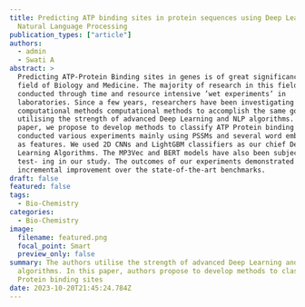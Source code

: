 ```yaml
---
title: Predicting ATP binding sites in protein sequences using Deep Learning and
  Natural Language Processing
publication_types: ["article"]
authors:
  - admin
  - Swati A
abstract: >
  Predicting ATP-Protein Binding sites in genes is of great significance in the
  field of Biology and Medicine. The majority of research in this field has been
  conducted through time and resource intensive ’wet experiments’ in
  laboratories. Since a few years, researchers have been investigating
  computational methods computational methods to accomplish the same goals,
  utilising the strength of advanced Deep Learning and NLP algorithms. In this
  paper, we propose to develop methods to classify ATP Protein binding sites. We
  conducted various experiments mainly using PSSMs and several word embeddings
  as features. We used 2D CNNs and LightGBM classifiers as our chief Deep
  Learning Algorithms. The MP3Vec and BERT models have also been subjected to
  test- ing in our study. The outcomes of our experiments demonstrated
  incremental improvement over the state-of-the-art benchmarks.
draft: false
featured: false
tags:
  - Bio-Chemistry
categories:
  - Bio-Chemistry
image:
  filename: featured.png
  focal_point: Smart
  preview_only: false
summary: The authors utilise the strength of advanced Deep Learning and NLP
  algorithms. In this paper, authors propose to develop methods to classify ATP
  Protein binding sites
date: 2023-10-20T21:45:24.784Z
---
```

